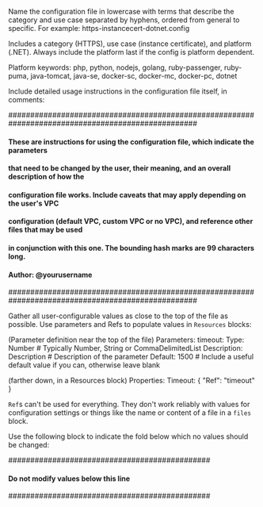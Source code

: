 Name the configuration file in lowercase with terms that describe the category and use case separated by hyphens, ordered from general to specific. For example: 
  https-instancecert-dotnet.config

Includes a category (HTTPS), use case (instance certificate), and platform (.NET). Always include the platform last if the config is platform dependent.

Platform keywords: php, python, nodejs, golang, ruby-passenger, ruby-puma, java-tomcat, java-se, docker-sc, docker-mc, docker-pc, dotnet

Include detailed usage instructions in the configuration file itself, in comments:

###################################################################################################
#### These are instructions for using the configuration file, which indicate the parameters
#### that need to be changed by the user, their meaning, and an overall description of how the
#### configuration file works. Include caveats that may apply depending on the user's VPC
#### configuration (default VPC, custom VPC or no VPC), and reference other files that may be used
#### in conjunction with this one. The bounding hash marks are 99 characters long.
####
#### Author: @yourusername
###################################################################################################

Gather all user-configurable values as close to the top of the file as possible. Use parameters and
Refs to populate values in `Resources` blocks:

(Parameter definition near the top of the file)
Parameters:
  timeout: 
    Type: Number                  # Typically Number, String or CommaDelimitedList
    Description: Description      # Description of the parameter
    Default: 1500                 # Include a useful default value if you can, otherwise leave blank

(farther down, in a Resources block)
  Properties:
    Timeout: { "Ref": "timeout" }

`Ref`s can't be used for everything. They don't work reliably with values for configuration
settings or things like the name or content of a file in a `files` block.

Use the following block to indicate the fold below which no values should be changed:

##############################################
#### Do not modify values below this line ####
##############################################
